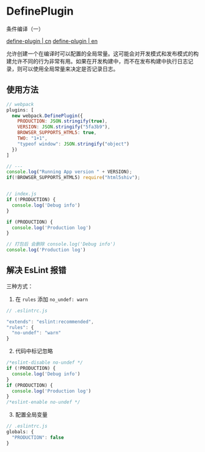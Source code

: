 # DefinePlugin

条件编译（一）

[define-plugin | cn](https://www.webpackjs.com/plugins/define-plugin/)
[define-plugin | en](https://webpack.js.org/plugins/define-plugin/)

允许创建一个在编译时可以配置的全局常量。这可能会对开发模式和发布模式的构建允许不同的行为非常有用。如果在开发构建中，而不在发布构建中执行日志记录，则可以使用全局常量来决定是否记录日志。

## 使用方法

```js
// webpack
plugins: [
  new webpack.DefinePlugin({
    PRODUCTION: JSON.stringify(true),
    VERSION: JSON.stringify("5fa3b9"),
    BROWSER_SUPPORTS_HTML5: true,
    TWO: "1+1",
    "typeof window": JSON.stringify("object")
  })
]

// ---
console.log("Running App version " + VERSION);
if(!BROWSER_SUPPORTS_HTML5) require("html5shiv");


// index.js
if (!PRODUCTION) {
  console.log('Debug info')
}

if (PRODUCTION) {
  console.log('Production log')
}

// 打包后 会删除 console.log('Debug info')
console.log('Production log')
```

## 解决 EsLint 报错

三种方式：

1. 在 `rules` 添加 `no_undef: warn`

```js
// .eslintrc.js

"extends": "eslint:recommended",
"rules": {
  "no-undef": "warn"
}
```

2. 代码中标记忽略

```js
/*eslint-disable no-undef */
if (!PRODUCTION) {
  console.log('Debug info')
}
if (PRODUCTION) {
  console.log('Production log')
}
/*eslint-enable no-undef */
```

3. 配置全局变量

```js
// .eslintrc.js
globals: {
  "PRODUCTION": false
}
```